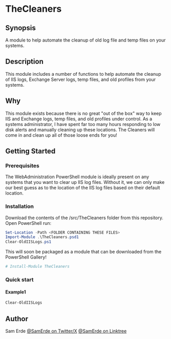 # TheCleaners

## Synopsis

A module to help automate the cleanup of old log file and temp files on your systems.

## Description

This module includes a number of functions to help automate the cleanup of IIS logs, Exchange Server logs, temp files,
and old profiles from your systems.

## Why

This module exists because there is no great "out of the box" way to keep IIS and Exchange logs, temp files, and old
profiles under control. As a systems administrator, I have spent far too many hours responding to low disk alerts and
manually cleaning up these locations. The Cleaners will come in and clean up all of those loose ends for you!

## Getting Started

### Prerequisites

The WebAdministration PowerShell module is ideally present on any systems that you want to clear up IIS log files.
Without it, we can only make our best guess as to the location of the IIS log files based on their default location.

### Installation

Download the contents of the /src/TheCleaners folder from this repository. Open PowerShell run:

```powershell
Set-Location -Path <FOLDER CONTAINING THESE FILES>
Import-Module .\TheCleaners.psd1
Clear-OldIISLogs.ps1
```

This will soon be packaged as a module that can be downloaded from the PowerShell Gallery!

```powershell
# Install-Module TheCleaners

```

### Quick start

#### Example1

```powershell
Clear-OldIISLogs
```

## Author

Sam Erde
[@SamErde on Twitter/X](https://twitter.com/SamErde)
[@SamErde on Linktree](https://linktr.ee/SamErde)
